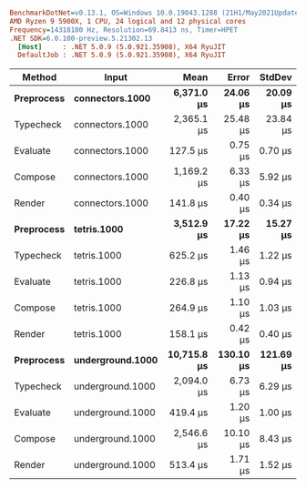 ``` ini

BenchmarkDotNet=v0.13.1, OS=Windows 10.0.19043.1288 (21H1/May2021Update)
AMD Ryzen 9 5900X, 1 CPU, 24 logical and 12 physical cores
Frequency=14318180 Hz, Resolution=69.8413 ns, Timer=HPET
.NET SDK=6.0.100-preview.5.21302.13
  [Host]     : .NET 5.0.9 (5.0.921.35908), X64 RyuJIT
  DefaultJob : .NET 5.0.9 (5.0.921.35908), X64 RyuJIT


```
|     Method |            Input |        Mean |     Error |    StdDev |
|----------- |----------------- |------------:|----------:|----------:|
| **Preprocess** |  **connectors.1000** |  **6,371.0 μs** |  **24.06 μs** |  **20.09 μs** |
|  Typecheck |  connectors.1000 |  2,365.1 μs |  25.48 μs |  23.84 μs |
|   Evaluate |  connectors.1000 |    127.5 μs |   0.75 μs |   0.70 μs |
|    Compose |  connectors.1000 |  1,169.2 μs |   6.33 μs |   5.92 μs |
|     Render |  connectors.1000 |    141.8 μs |   0.40 μs |   0.34 μs |
| **Preprocess** |      **tetris.1000** |  **3,512.9 μs** |  **17.22 μs** |  **15.27 μs** |
|  Typecheck |      tetris.1000 |    625.2 μs |   1.46 μs |   1.22 μs |
|   Evaluate |      tetris.1000 |    226.8 μs |   1.13 μs |   0.94 μs |
|    Compose |      tetris.1000 |    264.9 μs |   1.10 μs |   1.03 μs |
|     Render |      tetris.1000 |    158.1 μs |   0.42 μs |   0.40 μs |
| **Preprocess** | **underground.1000** | **10,715.8 μs** | **130.10 μs** | **121.69 μs** |
|  Typecheck | underground.1000 |  2,094.0 μs |   6.73 μs |   6.29 μs |
|   Evaluate | underground.1000 |    419.4 μs |   1.20 μs |   1.00 μs |
|    Compose | underground.1000 |  2,546.6 μs |  10.10 μs |   8.43 μs |
|     Render | underground.1000 |    513.4 μs |   1.71 μs |   1.52 μs |
